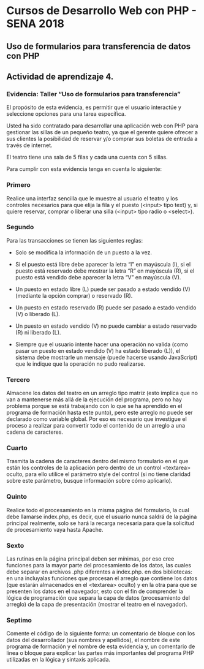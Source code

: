 # Cursos de Desarrollo Web con PHP - SENA 2018
## Uso de formularios para transferencia de datos con PHP
 
## Actividad de aprendizaje 4.
### Evidencia: Taller “Uso de formularios para transferencia”

El propósito de esta evidencia, es permitir que el usuario interactúe y seleccione opciones para una tarea específica.

Usted ha sido contratado para desarrollar una aplicación web con PHP para gestionar las sillas de un pequeño teatro, ya que el gerente quiere ofrecer a sus clientes la posibilidad de reservar y/o comprar sus boletas de entrada a través de internet.

El teatro tiene una sala de 5 filas y cada una cuenta con 5 sillas.

Para cumplir con esta evidencia tenga en cuenta lo siguiente:

 ### Primero
Realice una interfaz sencilla que le muestre al usuario el teatro y los controles necesarios para que elija la fila y el puesto (\<input> tipo text) y, si quiere reservar, comprar o liberar una silla (\<input> tipo radio o \<select>).

### Segundo
Para las transacciones se tienen las siguientes reglas:
 
- Solo se modifica la información de un puesto a la vez.

- Si el puesto está libre debe aparecer la letra “l” en mayúscula (l), si el puesto está reservado debe mostrar la letra “R” en mayúscula (R), si el puesto está vendido debe aparecer la letra “V” en mayúscula (V).

- Un puesto en estado libre (L) puede ser pasado a estado vendido (V) (mediante la opción comprar) o reservado (R).

- Un puesto en estado reservado (R) puede ser pasado a estado vendido (V) o liberado (L).

- Un puesto en estado vendido (V) no puede cambiar a estado reservado (R) ni liberado (L).

- Siempre que el usuario intente hacer una operación no valida (como pasar un puesto en estado vendido (V) ha estado liberado (L)), el sistema debe mostrarle un mensaje (puede hacerse usando JavaScript) que le indique que la operación no pudo realizarse.

### Tercero
Almacene los datos del teatro en un arreglo tipo matriz (esto implica que no van a mantenerse más allá de la ejecución del programa, pero no hay problema porque se está trabajando con lo que se ha aprendido en el programa de formación hasta este punto), pero este arreglo no puede ser declarado como variable global. Por eso es necesario que investigue el proceso a realizar para convertir todo el contenido de un arreglo a una cadena de caracteres.

### Cuarto
Trasmita la cadena de caracteres dentro del mismo formulario en el que están los controles de la aplicación pero dentro de un control \<textarea> oculto, para ello utilice el parámetro style del control (si no tiene claridad sobre este parámetro, busque información sobre cómo aplicarlo).
### Quinto
Realice todo el procesamiento en la misma página del formulario, la cual debe llamarse index.php, es decir, que el usuario nunca saldrá de la página principal realmente, solo se hará la recarga necesaria para que la solicitud de procesamiento vaya hasta Apache.

### Sexto
Las rutinas en la página principal deben ser mínimas, por eso cree funciones para la mayor parte del procesamiento de los datos, las cuales debe separar en archivos .php diferentes a index.php. en dos bibliotecas: en una incluyalas funciones que procesan el arreglo que contiene los datos (que estarán almacenados en el \<textarea> oculto) y en la otra para que se presenten los datos en el navegador, esto con el fin de comprender la lógica de programación que separa la capa de datos (procesamiento del arreglo) de la capa de presentación (mostrar el teatro en el navegador).

### Septimo
Comente el código de la siguiente forma: un comentario de bloque con los datos del desarrollador (sus nombres y apellidos), el nombre de este programa de formación y el nombre de esta evidencia y, un comentario de línea o bloque para explicar las partes más importantes del programa PHP utilizadas en la lógica y sintaxis aplicada.
